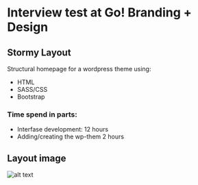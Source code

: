# Interview test at Go! Branding + Design

## Stormy Layout

Structural homepage for a wordpress theme using:

- HTML
- SASS/CSS
- Bootstrap

### Time spend in parts:

- Interfase development: 12 hours
- Adding/creating the wp-them 2 hours

## Layout image

![alt text](https://github.com/drigues/wp-stormy/blob/master/resources/images/homepage.png)